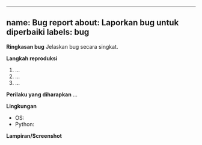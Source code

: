 
---
name: Bug report
about: Laporkan bug untuk diperbaiki
labels: bug
---

**Ringkasan bug**
Jelaskan bug secara singkat.

**Langkah reproduksi**
1. ...
2. ...
3. ...

**Perilaku yang diharapkan**
...

**Lingkungan**
- OS:
- Python:

**Lampiran/Screenshot**
